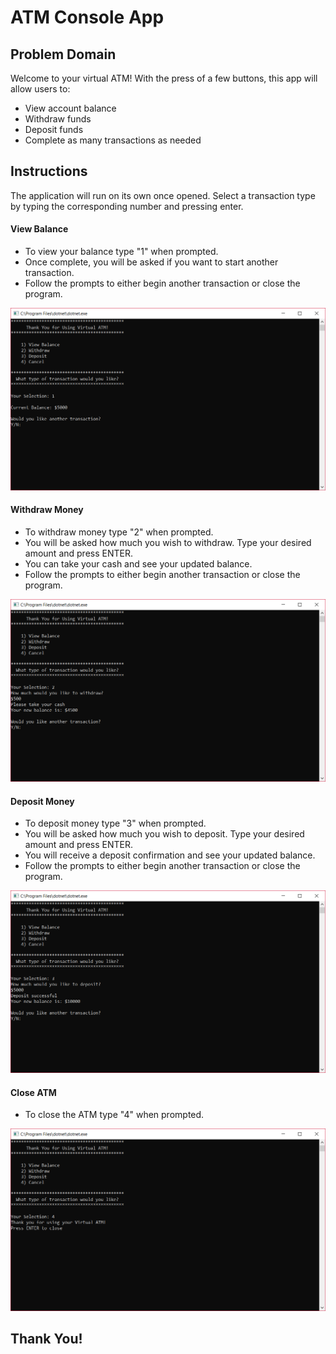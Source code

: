# ATM Console App

## Problem Domain

Welcome to your virtual ATM! With the press of a few buttons, this app will allow users to:
- View account balance
- Withdraw funds
- Deposit funds
- Complete as many transactions as needed

## Instructions

The application will run on its own once opened. Select a transaction type by typing the corresponding number and pressing enter.

#### View Balance
- To view your balance type "1" when prompted.
- Once complete, you will be asked if you want to start another transaction. 
- Follow the prompts to either begin another transaction or close the program.

![View Balance](/Lab02-UNIT_TESTING/View_Balance_Cap.PNG)

#### Withdraw Money
- To withdraw money type "2" when prompted.
- You will be asked how much you wish to withdraw. Type your desired amount and press ENTER.
- You can take your cash and see your updated balance.  
- Follow the prompts to either begin another transaction or close the program.

![Withdraw](/Lab02-UNIT_TESTING/Withdraw_Cap.PNG)

#### Deposit Money
- To deposit money type "3" when prompted.
- You will be asked how much you wish to deposit. Type your desired amount and press ENTER.
- You will receive a deposit confirmation and see your updated balance.  
- Follow the prompts to either begin another transaction or close the program.

![Deposit](/Lab02-UNIT_TESTING/Deposit_Cap.PNG)

#### Close ATM
- To close the ATM type "4" when prompted.

![Close ATM](/Lab02-UNIT_TESTING/Close_Cap.PNG)

## Thank You!